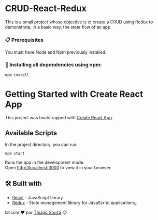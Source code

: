 
# CRUD-React-Redux

This is a small project whose objective is to create a CRUD using Redux to demonstrate, in a basic way, the state flow of an app.

### 📋 Prerequisites

You must have Node and Npm previously installed.

### 🔧 Installing all dependencies using npm:

```
npm install 
```

# Getting Started with Create React App

This project was bootstrapped with [Create React App](https://github.com/facebook/create-react-app).

## Available Scripts

In the project directory, you can run:
```
npm start
```
Runs the app in the development mode.\
Open [http://localhost:3000](http://localhost:3000) to view it in your browser.



## 🛠️ Built with 

* [React](https://react.dev/) - JavaScript library
* [Redux](https://redux.js.org/) - State management library for JavaScript applications,.


⌨️ com ❤️ por [Thiago Souza](https://github.com/Thiago88Code) 😊
